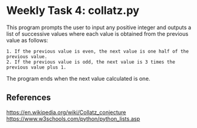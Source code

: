 # Weekly Task 4: collatz.py

This program prompts the user to input any positive integer and outputs a list of successive values where each value is obtained from the previous value as follows:

    1. If the previous value is even, the next value is one half of the previous value.
    2. If the previous value is odd, the next value is 3 times the previous value plus 1.

The program ends when the next value calculated is one.

## References

https://en.wikipedia.org/wiki/Collatz_conjecture
https://www.w3schools.com/python/python_lists.asp